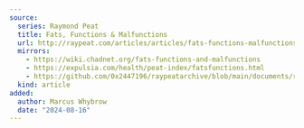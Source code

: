 ```yaml
---
source:
  series: Raymond Peat
  title: Fats, Functions & Malfunctions
  url: http://raypeat.com/articles/articles/fats-functions-malfunctions.shtml
  mirrors:
    - https://wiki.chadnet.org/fats-functions-and-malfunctions
    - https://expulsia.com/health/peat-index/fatsfunctions.html
    - https://github.com/0x2447196/raypeatarchive/blob/main/documents/raypeat.com/fats-functions-malfunctions.md
  kind: article 
added:
  author: Marcus Whybrow
  date: "2024-08-16"
---
```

